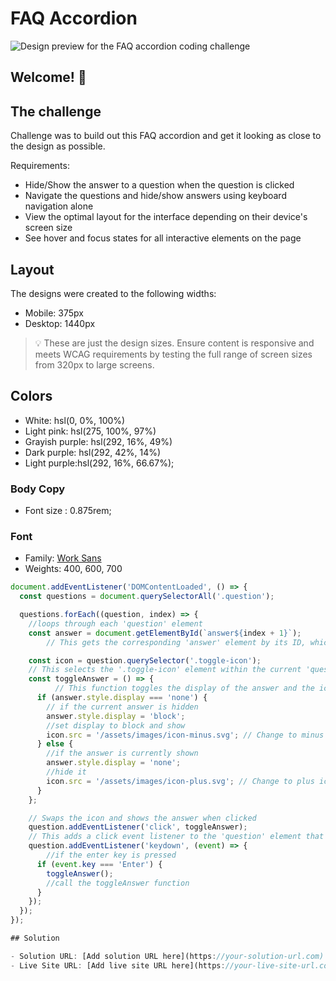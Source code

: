 # FAQ Accordion

![Design preview for the FAQ accordion coding challenge](./design/desktop-preview.jpg)

## Welcome! 👋


## The challenge

Challenge was to build out this FAQ accordion and get it looking as close to the design as possible.

Requirements:
- Hide/Show the answer to a question when the question is clicked
- Navigate the questions and hide/show answers using keyboard navigation alone
- View the optimal layout for the interface depending on their device's screen size
- See hover and focus states for all interactive elements on the page

## Layout

The designs were created to the following widths:

- Mobile: 375px
- Desktop: 1440px

> 💡 These are just the design sizes. Ensure content is responsive and meets WCAG requirements by testing the full range of screen sizes from 320px to large screens.

## Colors

- White: hsl(0, 0%, 100%)
- Light pink: hsl(275, 100%, 97%)
- Grayish purple: hsl(292, 16%, 49%)
- Dark purple: hsl(292, 42%, 14%)
- Light purple:hsl(292, 16%, 66.67%);



### Body Copy

- Font size :  0.875rem;

### Font

- Family: [Work Sans](https://fonts.google.com/specimen/Work+Sans)
- Weights: 400, 600, 700

```javascript
document.addEventListener('DOMContentLoaded', () => {
  const questions = document.querySelectorAll('.question');

  questions.forEach((question, index) => {
    //loops through each 'question' element
    const answer = document.getElementById(`answer${index + 1}`);
        // This gets the corresponding 'answer' element by its ID, which is assumed to be in the format 'answer1', 'answer2', etc.

    const icon = question.querySelector('.toggle-icon');
    // This selects the '.toggle-icon' element within the current 'question' element.
    const toggleAnswer = () => {
          // This function toggles the display of the answer and the icon.
      if (answer.style.display === 'none') {
        // if the current answer is hidden 
        answer.style.display = 'block';
        //set display to block and show
        icon.src = '/assets/images/icon-minus.svg'; // Change to minus icon
      } else {
        //if the answer is currently shown
        answer.style.display = 'none';
        //hide it
        icon.src = '/assets/images/icon-plus.svg'; // Change to plus icon
      }
    };

    // Swaps the icon and shows the answer when clicked
    question.addEventListener('click', toggleAnswer);
    // This adds a click event listener to the 'question' element that calls the 'toggleAnswer' function.
    question.addEventListener('keydown', (event) => {
        //if the enter key is pressed
      if (event.key === 'Enter') {
        toggleAnswer();
        //call the toggleAnswer function
      }
    });
  });
});

## Solution

- Solution URL: [Add solution URL here](https://your-solution-url.com)
- Live Site URL: [Add live site URL here](https://your-live-site-url.com)


